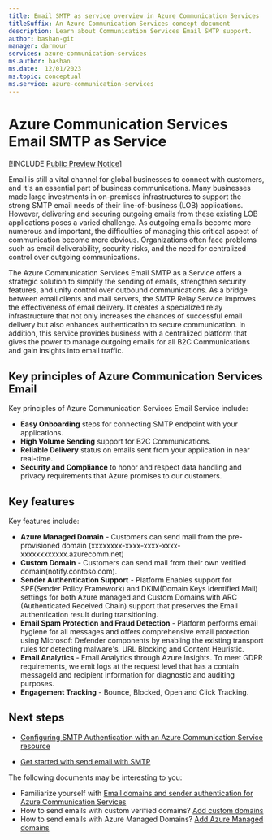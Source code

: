 ```yaml
---
title: Email SMTP as service overview in Azure Communication Services
titleSuffix: An Azure Communication Services concept document
description: Learn about Communication Services Email SMTP support.
author: bashan-git
manager: darmour
services: azure-communication-services
ms.author: bashan
ms.date:  12/01/2023
ms.topic: conceptual
ms.service: azure-communication-services
---
```


# Azure Communication Services Email SMTP as Service
[!INCLUDE [Public Preview Notice](../../includes/public-preview-include-document.md)]

Email is still a vital channel for global businesses to connect with customers, and it's an essential part of business communications. Many businesses made large investments in on-premises infrastructures to support the strong SMTP email needs of their line-of-business (LOB) applications. However, delivering and securing outgoing emails from these existing LOB applications poses a varied challenge. As outgoing emails become more numerous and important, the difficulties of managing this critical aspect of communication become more obvious. Organizations often face problems such as email deliverability, security risks, and the need for centralized control over outgoing communications.

The Azure Communication Services Email SMTP as a Service offers a strategic solution to simplify the sending of emails, strengthen security features, and unify control over outbound communications. As a bridge between email clients and mail servers, the SMTP Relay Service improves the effectiveness of email delivery. It creates a specialized relay infrastructure that not only increases the chances of successful email delivery but also enhances authentication to secure communication. In addition, this service provides business with a centralized platform that gives the power to manage outgoing emails for all B2C Communications and gain insights into email traffic.

## Key principles of Azure Communication Services Email
Key principles of Azure Communication Services Email Service include:

- **Easy Onboarding** steps for connecting SMTP endpoint with your applications.
- **High Volume Sending** support for B2C Communications.
- **Reliable Delivery** status on emails sent from your application in near real-time.
- **Security and Compliance** to honor and respect data handling and privacy requirements that Azure promises to our customers. 

## Key features
Key features include:

- **Azure Managed Domain** - Customers can send mail from the pre-provisioned domain (xxxxxxxx-xxxx-xxxx-xxxx-xxxxxxxxxxxx.azurecomm.net) 
- **Custom Domain** - 	Customers can send mail from their own verified domain(notify.contoso.com).
- **Sender Authentication Support** - 	Platform Enables support for SPF(Sender Policy Framework) and DKIM(Domain Keys Identified Mail) settings for both Azure managed and Custom Domains with ARC (Authenticated Received Chain) support that preserves the Email authentication result during transitioning.
- **Email Spam Protection and Fraud Detection** - Platform performs email hygiene for all messages and offers comprehensive email protection using Microsoft Defender components by enabling the existing transport rules for detecting malware's, URL Blocking and Content Heuristic. 
- **Email Analytics** -	 Email Analytics through Azure Insights. To meet GDPR requirements, we emit logs at the request level that has a contain messageId and recipient information for diagnostic and auditing purposes. 
- **Engagement Tracking** - Bounce, Blocked, Open and Click Tracking.

## Next steps

* [Configuring SMTP Authentication with an Azure Communication Service resource](../../quickstarts/email/send-email-smtp/smtp-authentication.md)
  
* [Get started with send email with SMTP](../../quickstarts/email/send-email-smtp/send-email-smtp.md)

The following documents may be interesting to you:

- Familiarize yourself with [Email domains and sender authentication for Azure Communication Services](./email-domain-and-sender-authentication.md)
- How to send emails with custom verified domains? [Add custom domains](../../quickstarts/email/add-custom-verified-domains.md)
- How to send emails with Azure Managed Domains? [Add Azure Managed domains](../../quickstarts/email/add-azure-managed-domains.md)
